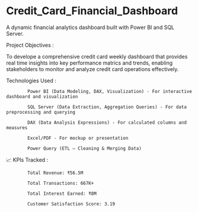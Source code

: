 # Credit_Card_Financial_Dashboard
A dynamic financial analytics dashboard built with Power BI and SQL Server.


Project Objectives : 

To develope a comprehensive credit card weekly dashboard that provides real time insights into key performance matrics and trends, enabling stakeholders to monitor and analyze credit card operations effectively.


Technologies Used :

            Power BI (Data Modeling, DAX, Visualization) - For interactive dashboard and visualization

            SQL Server (Data Extraction, Aggregation Queries) - For data preprocessing and querying

            DAX (Data Analysis Expressions) - For calculated columns and measures

            Excel/PDF - For mockup or presentation

            Power Query (ETL – Cleaning & Merging Data) 

📈 KPIs Tracked :

            Total Revenue: ₹56.5M

            Total Transactions: 667K+

            Total Interest Earned: ₹8M

            Customer Satisfaction Score: 3.19
